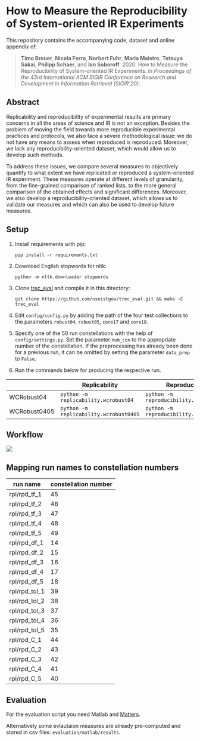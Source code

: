 # How to Measure the Reproducibility of System-oriented IR Experiments

This repository contains the accompanying code, dataset and online appendix of:   

> **Timo Breuer**, **Nicola Ferro**, **Norbert Fuhr**, **Maria Maistro**, **Tetsuya Sakai**, **Philipp Schaer**, and **Ian Soboroff**. 2020. How to Measure the Reproducibility of System-oriented IR Experiments. *In Proceedings of the 43rd International ACM SIGIR Conference on Research and Development in Information Retrieval (SIGIR’20)*.

## Abstract
Replicability and reproducibility of experimental results are primary concerns in all the areas of science and IR is not an exception. Besides the problem of moving the field towards more reproducible experimental practices and protocols, we also face a severe methodological issue: we do not have any means to assess when reproduced is reproduced. Moreover, we lack any reproducibility-oriented dataset, which would allow us to develop such methods.

To address these issues, we compare several measures to objectively quantify to what extent we have replicated or reproduced a system-oriented IR experiment. These measures operate at different levels of granularity, from the fine-grained comparison of ranked lists, to the more general comparison of the obtained effects and significant differences. Moreover, we also develop a reproducibility-oriented dataset, which allows us to validate our measures and which can also be used to develop future measures.

## Setup 
1. Install requirements with pip: 
   ```
   pip install -r requirements.txt
   ```
2. Download English stopwords for nltk:
   ```
   python -m nltk.downloader stopwords
   ```   
3. Clone [trec_eval](https://github.com/usnistgov/trec_eval) and compile it in this directory:
    ```
    git clone https://github.com/usnistgov/trec_eval.git && make -C trec_eval
    ```
4. Edit `config/config.py` by adding the path of the four test collections to the parameters `robust04`, `robust05`, `core17` and `core18`.

5. Specify one of the 50 run constellations with the help of `config/settings.py`. Set the parameter `num_con` to the appropriate number of the constellation. If the preprocessing has already been done for a previous run, it can be omitted by setting the parameter `data_prep` to `False`. 

6. Run the commands below for producing the respective run.
  
  | | Replicability | Reproducibility |
  |---|---|---|
  | WCRobust04 | `python -m replicability.wcrobust04` | `python -m reproducibility.wcrobust04` | 
  | WCRobust0405 | `python -m replicability.wcrobust0405` | `python -m reproducibility.wcrobust0405` |

## Workflow 

[![](https://mermaid.ink/img/eyJjb2RlIjoiZ3JhcGggVERcbiAgQVtDb3JlMTcvMThdIC0tPnxwcmVwcm9jZXNzfCBCW05vcm1hbGl6ZWQgdGV4dCA8YnI-Q29yZTE3LzE4XVxuICBaW1JvYnVzdDA0LzA1XSAtLT58cHJlcHJvY2Vzc3wgWVtOb3JtYWxpemVkIHRleHQgPGJyPlJvYnVzdDA0LzA1XVxuICBKW3FyZWwgPGJyPlJvYnVzdDA0LzA1XSAtLT58bGFiZWx8IEtcbiAgQiAtLT4gR1xuICBZIC0tPiBDXG4gIFkgLS0-IEdcbiAgQiAtLT4gQ1tVbmlvbiBjb3JwdXNdXG4gIEMgLS0-IEdbVGZpZGZWZWN0b3JpemVyXVxuICBHIC0tPiBIW3RmaWRmLWZlYXR1cmVzIDxicj5Db3JlMTcvMThdXG4gIEcgLS0-IElbdGZpZGYtZmVhdHVyZXMgPGJyPlJvYnVzdDA0LzA1XVxuICBJIC0tPnx0cmFpbnwgS1tMb2dpc3RpYyByZWdyZXNzaW9uXVxuICBLIC0tPnxzY29yZXwgSFxuICBIIC0tPiBNW1JhbmtpbmddXG4gIE0gLS0-IFAoRXZhbHVhdGlvbilcbiAgTltxcmVsIDxicj5Db3JlMTcvMThdIC0tPiBQXG4gIE9bdHJlY19ldmFsXSAtLT4gUFxuXG5cblxuXHRcdCIsIm1lcm1haWQiOnsidGhlbWUiOiJkZWZhdWx0In0sInVwZGF0ZUVkaXRvciI6ZmFsc2V9)](https://mermaid-js.github.io/mermaid-live-editor/#/edit/eyJjb2RlIjoiZ3JhcGggVERcbiAgQVtDb3JlMTcvMThdIC0tPnxwcmVwcm9jZXNzfCBCW05vcm1hbGl6ZWQgdGV4dCA8YnI-Q29yZTE3LzE4XVxuICBaW1JvYnVzdDA0LzA1XSAtLT58cHJlcHJvY2Vzc3wgWVtOb3JtYWxpemVkIHRleHQgPGJyPlJvYnVzdDA0LzA1XVxuICBKW3FyZWwgPGJyPlJvYnVzdDA0LzA1XSAtLT58bGFiZWx8IEtcbiAgQiAtLT4gR1xuICBZIC0tPiBDXG4gIFkgLS0-IEdcbiAgQiAtLT4gQ1tVbmlvbiBjb3JwdXNdXG4gIEMgLS0-IEdbVGZpZGZWZWN0b3JpemVyXVxuICBHIC0tPiBIW3RmaWRmLWZlYXR1cmVzIDxicj5Db3JlMTcvMThdXG4gIEcgLS0-IElbdGZpZGYtZmVhdHVyZXMgPGJyPlJvYnVzdDA0LzA1XVxuICBJIC0tPnx0cmFpbnwgS1tMb2dpc3RpYyByZWdyZXNzaW9uXVxuICBLIC0tPnxzY29yZXwgSFxuICBIIC0tPiBNW1JhbmtpbmddXG4gIE0gLS0-IFAoRXZhbHVhdGlvbilcbiAgTltxcmVsIDxicj5Db3JlMTcvMThdIC0tPiBQXG4gIE9bdHJlY19ldmFsXSAtLT4gUFxuXG5cblxuXHRcdCIsIm1lcm1haWQiOnsidGhlbWUiOiJkZWZhdWx0In0sInVwZGF0ZUVkaXRvciI6ZmFsc2V9)

## Mapping run names to constellation numbers 

| run name | constellation number |
| --- | --- |
| rpl/rpd_tf_1 | 45 |
| rpl/rpd_tf_2 | 46 |
| rpl/rpd_tf_3 | 47 |
| rpl/rpd_tf_4 | 48 |
| rpl/rpd_tf_5 | 49 |
| rpl/rpd_df_1 | 14 |
| rpl/rpd_df_2 | 15 |
| rpl/rpd_df_3 | 16 |
| rpl/rpd_df_4 | 17 |
| rpl/rpd_df_5 | 18 |
| rpl/rpd_tol_1 | 39 |
| rpl/rpd_tol_2 | 38 |
| rpl/rpd_tol_3 | 37 |
| rpl/rpd_tol_4 | 36 |
| rpl/rpd_tol_5 | 35 |
| rpl/rpd_C_1 | 44 |
| rpl/rpd_C_2 | 43 |
| rpl/rpd_C_3 | 42 |
| rpl/rpd_C_4 | 41 |
| rpl/rpd_C_5 | 40 |


## Evaluation

For the evaluation script you need Matlab and [Matters](http://matters.dei.unipd.it/).

Alternatively some evlautaion measures are already pre-computed and stored in csv files: `evaluation/matlab/results`.
